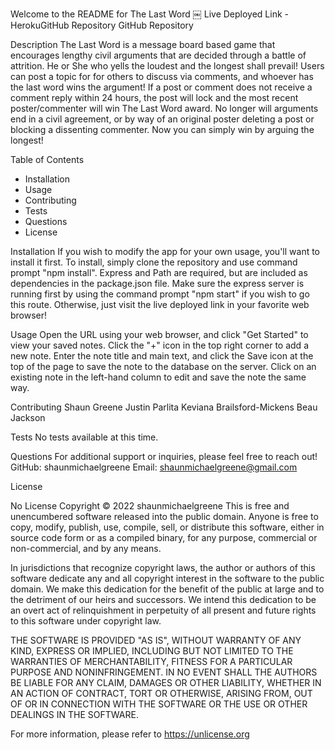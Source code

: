 Welcome to the README for The Last Word 
￼
Live Deployed Link - HerokuGitHub Repository 
GitHub Repository 

Description
The Last Word is a message board based game that encourages lengthy civil arguments that are decided through a battle of attrition. He or She who yells the loudest and the longest shall prevail! Users can post a topic for for others to discuss via comments, and whoever has the last word wins the argument! If a post or comment does not receive a comment reply within 24 hours, the post will lock and the most recent poster/commenter will win The Last Word award. No longer will arguments end in a civil agreement, or by way of an original poster deleting a post or blocking a dissenting commenter. Now you can simply win by arguing the longest! 

Table of Contents
* Installation
* Usage
* Contributing
* Tests
* Questions
* License

Installation
If you wish to modify the app for your own usage, you'll want to install it first. To install, simply clone the repository and use command prompt "npm install". Express and Path are required, but are included as dependencies in the package.json file. Make sure the express server is running first by using the command prompt "npm start" if you wish to go this route. Otherwise, just visit the live deployed link in your favorite web browser!

Usage
Open the URL using your web browser, and click "Get Started" to view your saved notes. Click the "+" icon in the top right corner to add a new note. Enter the note title and main text, and click the Save icon at the top of the page to save the note to the database on the server. Click on an existing note in the left-hand column to edit and save the note the same way.

Contributing
Shaun Greene 
Justin Parlita
Keviana Brailsford-Mickens
Beau Jackson 

Tests
No tests available at this time.

Questions
For additional support or inquiries, please feel free to reach out!
GitHub: shaunmichaelgreene
Email: shaunmichaelgreene@gmail.com

License

No License
Copyright © 2022 shaunmichaelgreene This is free and unencumbered software released into the public domain.
Anyone is free to copy, modify, publish, use, compile, sell, or
distribute this software, either in source code form or as a compiled
binary, for any purpose, commercial or non-commercial, and by any
means.

In jurisdictions that recognize copyright laws, the author or authors
of this software dedicate any and all copyright interest in the
software to the public domain. We make this dedication for the benefit
of the public at large and to the detriment of our heirs and
successors. We intend this dedication to be an overt act of
relinquishment in perpetuity of all present and future rights to this
software under copyright law.

THE SOFTWARE IS PROVIDED "AS IS", WITHOUT WARRANTY OF ANY KIND,
EXPRESS OR IMPLIED, INCLUDING BUT NOT LIMITED TO THE WARRANTIES OF
MERCHANTABILITY, FITNESS FOR A PARTICULAR PURPOSE AND NONINFRINGEMENT.
IN NO EVENT SHALL THE AUTHORS BE LIABLE FOR ANY CLAIM, DAMAGES OR
OTHER LIABILITY, WHETHER IN AN ACTION OF CONTRACT, TORT OR OTHERWISE,
ARISING FROM, OUT OF OR IN CONNECTION WITH THE SOFTWARE OR THE USE OR
OTHER DEALINGS IN THE SOFTWARE.

For more information, please refer to <https://unlicense.org>



